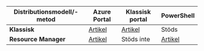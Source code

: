 | **Distributionsmodell/-metod** | **Azure Portal** | **Klassisk portal** | **PowerShell** |
| --- | --- | --- | --- |
| **Klassisk** |[Artikel](../articles/vpn-gateway/vpn-gateway-howto-point-to-site-classic-azure-portal.md) |[Artikel](../articles/vpn-gateway/vpn-gateway-point-to-site-create.md) |Stöds |
| **Resource Manager** |[Artikel](../articles/vpn-gateway/vpn-gateway-howto-point-to-site-resource-manager-portal.md) |Stöds inte |[Artikel](../articles/vpn-gateway/vpn-gateway-howto-point-to-site-rm-ps.md) |



<!--HONumber=Jan17_HO1-->


